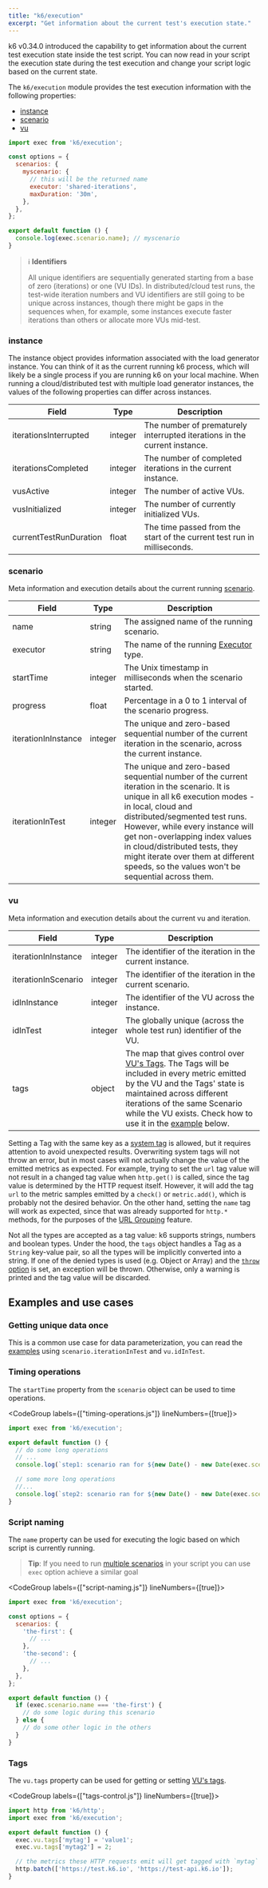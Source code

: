 ```yaml
---
title: "k6/execution"
excerpt: "Get information about the current test's execution state."
---
```


k6 v0.34.0 introduced the capability to get information about the current test execution state inside the test script. You can now read in your script the execution state during the test execution and change your script logic based on the current state.

The `k6/execution` module provides the test execution information with the following properties:

- [instance](#instance)
- [scenario](#scenario)
- [vu](#vu)

<div class="code-group" data-props='{"labels": [], "lineNumbers": [true]}'>

```javascript
import exec from 'k6/execution';

const options = {
  scenarios: {
    myscenario: {
      // this will be the returned name
      executor: 'shared-iterations',
      maxDuration: '30m',
    },
  },
};

export default function () {
  console.log(exec.scenario.name); // myscenario
}
```

</div>

> ℹ️ **Identifiers**
>
> All unique identifiers are sequentially generated starting from a base of zero (iterations) or one (VU IDs). In distributed/cloud test runs, the test-wide iteration numbers and VU identifiers are still going to be unique across instances, though there might be gaps in the sequences when, for example, some instances execute faster iterations than others or allocate more VUs mid-test.


### instance

The instance object provides information associated with the load generator instance. You can think of it as the current running k6 process, which will likely be a single process if you are running k6 on your local machine. When running a cloud/distributed test with multiple load generator instances, the values of the following properties can differ across instances.

| Field                  | Type    | Description                                                              |
|------------------------|---------|--------------------------------------------------------------------------|
| iterationsInterrupted  | integer | The number of prematurely interrupted iterations in the current instance. |
| iterationsCompleted    | integer | The number of completed iterations in the current instance. |
| vusActive              | integer | The number of active VUs. |
| vusInitialized         | integer | The number of currently initialized VUs. |
| currentTestRunDuration | float   | The time passed from the start of the current test run in milliseconds. |

### scenario

Meta information and execution details about the current running [scenario](/using-k6/scenarios).

| Field               | Type    | Description                                                              |
|---------------------|---------|--------------------------------------------------------------------------|
| name                | string  | The assigned name of the running scenario. |
| executor            | string  | The name of the running [Executor](/using-k6/scenarios/#executors) type. |
| startTime           | integer | The Unix timestamp in milliseconds when the scenario started. |
| progress            | float   | Percentage in a 0 to 1 interval of the scenario progress. |
| iterationInInstance | integer | The unique and zero-based sequential number of the current iteration in the scenario, across the current instance. |
| iterationInTest     | integer | The unique and zero-based sequential number of the current iteration in the scenario. It is unique in all k6 execution modes - in local, cloud and distributed/segmented test runs. However, while every instance will get non-overlapping index values in cloud/distributed tests, they might iterate over them at different speeds, so the values won't be sequential across them. |


### vu

Meta information and execution details about the current vu and iteration.

| Field               | Type    | Description                                                              |
|---------------------|---------|--------------------------------------------------------------------------|
| iterationInInstance | integer | The identifier of the iteration in the current instance. |
| iterationInScenario | integer | The identifier of the iteration in the current scenario. |
| idInInstance        | integer | The identifier of the VU across the instance. |
| idInTest            | integer | The globally unique (across the whole test run) identifier of the VU. |
| tags                | object  | The map that gives control over [VU's Tags](/using-k6/tags-and-groups/#tags). The Tags will be included in every metric emitted by the VU and the Tags' state is maintained across different iterations of the same Scenario while the VU exists. Check how to use it in the [example](#tags) below. |

<Collapsible title="Setting vu.tags">

Setting a Tag with the same key as a [system tag](/using-k6/options#system-tags) is allowed, but it requires attention to avoid unexpected results. Overwriting system tags will not throw an error, but in most cases will not actually change the value of the emitted metrics as expected. For example, trying to set the `url` tag value will not result in a changed tag value when `http.get()` is called, since the tag value is determined by the HTTP request itself. However, it will add the tag `url` to the metric samples emitted by a `check()` or `metric.add()`, which is probably not the desired behavior. On the other hand, setting the `name` tag will work as expected, since that was already supported for `http.*` methods, for the purposes of the [URL Grouping](/using-k6/http-requests/#url-grouping) feature.

Not all the types are accepted as a tag value: k6 supports strings, numbers and boolean types. Under the hood, the `tags` object handles a Tag as a `String` key-value pair, so all the types will be implicitly converted into a string. If one of the denied types is used (e.g. Object or Array) and the [`throw` option](/using-k6/options/#throw) is set, an exception will be thrown. Otherwise, only a warning is printed and the tag value will be discarded.

</Collapsible>

## Examples and use cases

### Getting unique data once

This is a common use case for data parameterization, you can read the [examples](/examples/data-parameterization#retrieving-unique-data) using `scenario.iterationInTest` and `vu.idInTest`.

### Timing operations

The `startTime` property from the `scenario` object can be used to time operations.

<CodeGroup labels={["timing-operations.js"]} lineNumbers={[true]}>

```javascript
import exec from 'k6/execution';

export default function () {
  // do some long operations
  // ...
  console.log(`step1: scenario ran for ${new Date() - new Date(exec.scenario.startTime)}ms`);

  // some more long operations
  //...
  console.log(`step2: scenario ran for ${new Date() - new Date(exec.scenario.startTime)}ms`);
}
```

</CodeGroup>

### Script naming
The `name` property can be used for executing the logic based on which script is currently running.

> **Tip**:
> If you need to run [multiple scenarios](/using-k6/scenarios/advanced-examples/#using-multiple-scenarios) in your script you can use `exec` option achieve a similar goal

<CodeGroup labels={["script-naming.js"]} lineNumbers={[true]}>

```javascript
import exec from 'k6/execution';

const options = {
  scenarios: {
    'the-first': {
      // ...
    },
    'the-second': {
      // ...
    },
  },
};

export default function () {
  if (exec.scenario.name === 'the-first') {
    // do some logic during this scenario
  } else {
    // do some other logic in the others
  }
}
```

</CodeGroup>

### Tags
The `vu.tags` property can be used for getting or setting [VU's tags](/using-k6/tags-and-groups/#tags).

<CodeGroup labels={["tags-control.js"]} lineNumbers={[true]}>

```javascript
import http from 'k6/http';
import exec from 'k6/execution';

export default function () {
  exec.vu.tags['mytag'] = 'value1';
  exec.vu.tags['mytag2'] = 2;

  // the metrics these HTTP requests emit will get tagged with `mytag` and `mytag2`:
  http.batch(['https://test.k6.io', 'https://test-api.k6.io']);
}
```

</CodeGroup>
